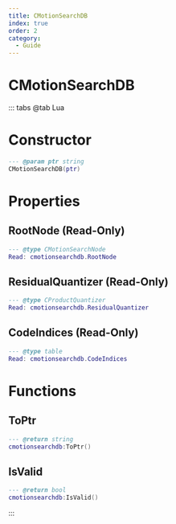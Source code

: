```yaml
---
title: CMotionSearchDB
index: true
order: 2
category:
  - Guide
---
```


# CMotionSearchDB

::: tabs
@tab Lua
# Constructor
```lua
--- @param ptr string
CMotionSearchDB(ptr)
```
# Properties
## RootNode (Read-Only)
```lua
--- @type CMotionSearchNode
Read: cmotionsearchdb.RootNode
```
## ResidualQuantizer (Read-Only)
```lua
--- @type CProductQuantizer
Read: cmotionsearchdb.ResidualQuantizer
```
## CodeIndices (Read-Only)
```lua
--- @type table
Read: cmotionsearchdb.CodeIndices
```
# Functions
## ToPtr
```lua
--- @return string
cmotionsearchdb:ToPtr()
```
## IsValid
```lua
--- @return bool
cmotionsearchdb:IsValid()
```

:::